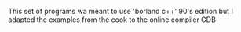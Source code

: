 This set of programs wa meant to use 'borland c++' 90's edition but I adapted the examples from the cook to the online compiler GDB 
